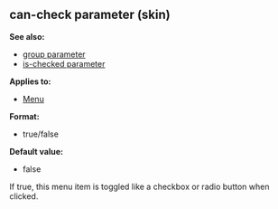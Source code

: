 ## can-check parameter (skin)
**See also:**
*   [group parameter](/%7Bskin%7D/param/group)
*   [is-checked parameter](/%7Bskin%7D/param/is-checked)
<!-- -->
**Applies to:**
*   [Menu](/%7Bskin%7D/control/menu)
<!-- -->
**Format:**
*   true/false
<!-- -->
**Default value:**
*   false


If true, this menu item is toggled like a checkbox or radio
button when clicked.